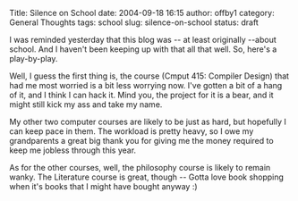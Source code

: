 Title: Silence on School
date: 2004-09-18 16:15
author: offby1
category: General Thoughts
tags: school
slug: silence-on-school
status: draft

I was reminded yesterday that this blog was -- at least originally --about school. And I haven't been keeping up with that all that well. So, here's a play-by-play.

Well, I guess the first thing is, the course (Cmput 415: Compiler Design) that had me most worried is a bit less worrying now. I've gotten a bit of a hang of it, and I think I can hack it. Mind you, the project for it is a bear, and it might still kick my ass and take my name.

My other two computer courses are likely to be just as hard, but hopefully I can keep pace in them. The workload is pretty heavy, so I owe my grandparents a great big thank you for giving me the money required to keep me jobless through this year.

As for the other courses, well, the philosophy course is likely to remain wanky. The Literature course is great, though -- Gotta love book shopping when it's books that I might have bought anyway :)
